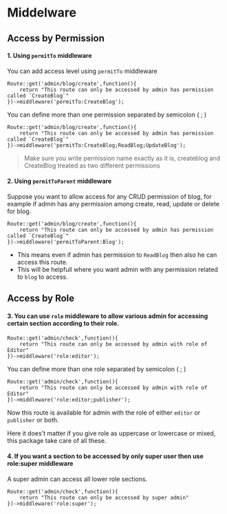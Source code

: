 # Middelware

## Access by Permission

#### 1. Using `permitTo` middleware

You can add access level using `permitTo` middleware

```php{3}
Route::get('admin/blog/create',function(){
    return "This route can only be accessed by admin has permission called `CreateBlog`"
})->middleware('permitTo:CreateBlog');
```

You can define more than one permission separated by semicolon ( ; )

```php{3}
Route::get('admin/blog/create',function(){
    return "This route can only be accessed by admin has permission called `CreateBlog`"
})->middleware('permitTo:CreateBlog;ReadBlog;UpdateBlog');
```

> Make sure you write permission name exactly as it is, createblog and CreateBlog treated as two different permissions

#### 2. Using `permitToParent` middleware

Suppose you want to allow access for any CRUD permission of blog, for example if admin has any permission among create, read, update or delete for blog.

```php{3}
Route::get('admin/blog/create',function(){
    return "This route can only be accessed by admin has permission called `CreateBlog`"
})->middleware('permitToParent:Blog');
```

- This means even if admin has permission to `ReadBlog` then also he can access this route.
- This will be helpfull where you want admin with any permission related to `blog` to access.

## Access by Role

#### 3. You can use `role` middleware to allow various admin for accessing certain section according to their role.

```php{3}
Route::get('admin/check',function(){
    return "This route can only be accessed by admin with role of Editor"
})->middleware('role:editor');
```

You can define more than one role separated by semicolon ( ; )

```php{3}
Route::get('admin/check',function(){
    return "This route can only be accessed by admin with role of Editor"
})->middleware('role:editor;publisher');
```

Now this route is available for admin with the role of either `editor` or `publisher` or both.

Here it does't matter if you give role as uppercase or lowercase or mixed, this package take care of all these.

#### 4. If you want a section to be accessed by only super user then use role:super middleware

A super admin can access all lower role sections.

```php{3}
Route::get('admin/check',function(){
    return "This route can only be accessed by super admin"
})->middleware('role:super');
```

